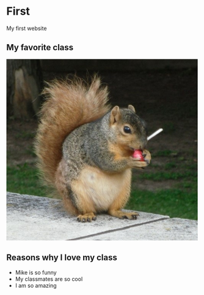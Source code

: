 # First
My first website

## My favorite class
![Awesome class](Squirrel.jpg)

## Reasons why I love my class
- Mike is so funny
- My classmates are so cool
- I am so amazing
